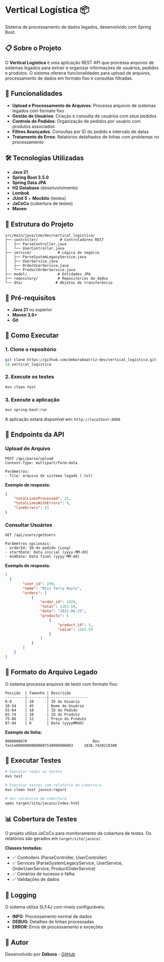 # Vertical Logística 📦

Sistema de processamento de dados legados, desenvolvido com Spring Boot.

## 📋 Sobre o Projeto

O **Vertical Logística** é uma aplicação REST API que processa arquivos de sistemas legados para extrair e organizar informações de usuários, pedidos e produtos. O sistema oferece funcionalidades para upload de arquivos, processamento de dados em formato fixo e consultas filtradas.

## 🚀 Funcionalidades

- **Upload e Processamento de Arquivos**: Processa arquivos de sistemas legados com formato fixo
- **Gestão de Usuários**: Criação e consulta de usuários com seus pedidos
- **Controle de Pedidos**: Organização de pedidos por usuário com produtos associados
- **Filtros Avançados**: Consultas por ID do pedido e intervalo de datas
- **Tratamento de Erros**: Relatórios detalhados de linhas com problemas no processamento

## 🛠️ Tecnologias Utilizadas

- **Java 21**
- **Spring Boot 3.5.0**
- **Spring Data JPA**
- **H2 Database** (desenvolvimento)
- **Lombok**
- **JUnit 5** + **Mockito** (testes)
- **JaCoCo** (cobertura de testes)
- **Maven**

## 📁 Estrutura do Projeto

```
src/main/java/com/dev/vertical_logistica/
├── controller/          # Controladores REST
│   ├── ParseController.java
│   └── UserController.java
├── service/            # Lógica de negócio
│   ├── ParseSystemLegacyService.java
│   ├── UserService.java
│   ├── OrderUserService.java
│   └── ProductOrderService.java
├── model/              # Entidades JPA
├── repository/         # Repositórios de dados
└── dto/               # Objetos de transferência
```

## 🔧 Pré-requisitos

- **Java 21** ou superior
- **Maven 3.6+**
- **Git**

## 🚀 Como Executar

### 1. Clone o repositório
```bash
git clone https://github.com/deborabeatriz-dev/vertical_logistica.git
cd vertical_logistica
```

### 2. Execute os testes
```bash
mvn clean test
```

### 3. Execute a aplicação
```bash
mvn spring-boot:run
```

A aplicação estará disponível em: `http://localhost:8080`

## 📡 Endpoints da API

### Upload de Arquivo
```http
POST /api/parse/upload
Content-Type: multipart/form-data

Parâmetros:
- file: arquivo de sistema legado (.txt)
```

**Exemplo de resposta:**
```json
{
    "totalLinesProcessed": 23,
    "totalLinesWithErrors": 0,
    "lineErrors": []
}
```

### Consultar Usuários
```http
GET /api/users/getUsers

Parâmetros opcionais:
- orderId: ID do pedido (Long)
- startDate: Data inicial (yyyy-MM-dd)
- endDate: Data final (yyyy-MM-dd)
```

**Exemplo de resposta:**
```json
[
  {
        "user_id": 199,
        "name": "Miss Terry Boyle",
        "orders": [
            {
                "order_id": 1829,
                "total": 1263.59,
                "date": "2021-06-25",
                "products": [
                    {
                        "product_id": 3,
                        "value": 1263.59
                    }
                ]
            }
        ]
    }
]
```

## 📄 Formato do Arquivo Legado

O sistema processa arquivos de texto com formato fixo:

```
Posição  | Tamanho | Descrição
---------|---------|------------------
0-9      | 10      | ID do Usuário
10-54    | 45      | Nome do Usuário
55-64    | 10      | ID do Pedido
65-74    | 10      | ID do Produto
75-86    | 12      | Preço do Produto
87-94    | 8       | Data (yyyyMMdd)
```

**Exemplo de linha:**
```
0000000070                              Dev Teste00000000000007530000000003     1836.7420210308
```

## 🧪 Executar Testes

```bash
# Executar todos os testes
mvn test

# Executar testes com relatório de cobertura
mvn clean test jacoco:report

# Ver relatório de cobertura
open target/site/jacoco/index.html
```

## 📊 Cobertura de Testes

O projeto utiliza JaCoCo para monitoramento da cobertura de testes. Os relatórios são gerados em `target/site/jacoco/`.

**Classes testadas:**
- ✅ Controllers (ParseController, UserController)
- ✅ Services (ParseSystemLegacyService, UserService, OrderUserService, ProductOrderService)
- ✅ Cenários de sucesso e falha
- ✅ Validações de dados

## 📝 Logging

O sistema utiliza SLF4J com níveis configuráveis:
- **INFO**: Processamento normal de dados
- **DEBUG**: Detalhes de linhas processadas
- **ERROR**: Erros de processamento e exceções

## 👥 Autor

Desenvolvido por **Débora** - [GitHub](https://github.com/deborabeatriz-dev)
